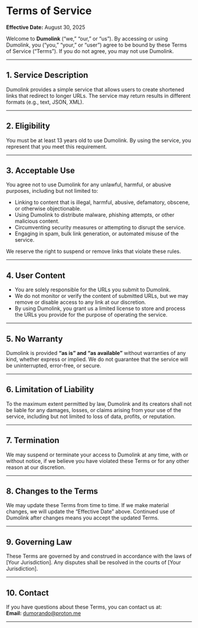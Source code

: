 # Terms of Service

**Effective Date:** August 30, 2025  

Welcome to **Dumolink** (“we,” “our,” or “us”). By accessing or using Dumolink, you (“you,” “your,” or “user”) agree to be bound by these Terms of Service (“Terms”). If you do not agree, you may not use Dumolink.

---

## 1. Service Description
Dumolink provides a simple service that allows users to create shortened links that redirect to longer URLs. The service may return results in different formats (e.g., text, JSON, XML).

---

## 2. Eligibility
You must be at least 13 years old to use Dumolink. By using the service, you represent that you meet this requirement.

---

## 3. Acceptable Use
You agree not to use Dumolink for any unlawful, harmful, or abusive purposes, including but not limited to:

- Linking to content that is illegal, harmful, abusive, defamatory, obscene, or otherwise objectionable.  
- Using Dumolink to distribute malware, phishing attempts, or other malicious content.  
- Circumventing security measures or attempting to disrupt the service.  
- Engaging in spam, bulk link generation, or automated misuse of the service.  

We reserve the right to suspend or remove links that violate these rules.

---

## 4. User Content
- You are solely responsible for the URLs you submit to Dumolink.  
- We do not monitor or verify the content of submitted URLs, but we may remove or disable access to any link at our discretion.  
- By using Dumolink, you grant us a limited license to store and process the URLs you provide for the purpose of operating the service.  

---

## 5. No Warranty
Dumolink is provided **“as is” and “as available”** without warranties of any kind, whether express or implied. We do not guarantee that the service will be uninterrupted, error-free, or secure.

---

## 6. Limitation of Liability
To the maximum extent permitted by law, Dumolink and its creators shall not be liable for any damages, losses, or claims arising from your use of the service, including but not limited to loss of data, profits, or reputation.

---

## 7. Termination
We may suspend or terminate your access to Dumolink at any time, with or without notice, if we believe you have violated these Terms or for any other reason at our discretion.

---

## 8. Changes to the Terms
We may update these Terms from time to time. If we make material changes, we will update the “Effective Date” above. Continued use of Dumolink after changes means you accept the updated Terms.

---

## 9. Governing Law
These Terms are governed by and construed in accordance with the laws of [Your Jurisdiction]. Any disputes shall be resolved in the courts of [Your Jurisdiction].

---

## 10. Contact
If you have questions about these Terms, you can contact us at:  
**Email:** dumorando@proton.me  

---